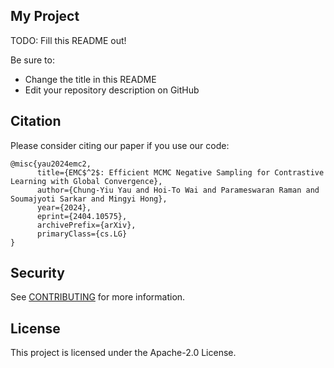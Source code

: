 ## My Project

TODO: Fill this README out!

Be sure to:

* Change the title in this README
* Edit your repository description on GitHub

## Citation

Please consider citing our paper if you use our code:
```text
@misc{yau2024emc2,
      title={EMC$^2$: Efficient MCMC Negative Sampling for Contrastive Learning with Global Convergence}, 
      author={Chung-Yiu Yau and Hoi-To Wai and Parameswaran Raman and Soumajyoti Sarkar and Mingyi Hong},
      year={2024},
      eprint={2404.10575},
      archivePrefix={arXiv},
      primaryClass={cs.LG}
}
```

## Security

See [CONTRIBUTING](CONTRIBUTING.md#security-issue-notifications) for more information.

## License

This project is licensed under the Apache-2.0 License.

